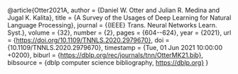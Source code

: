 @article{Otter2021A,
  author    = {Daniel W. Otter and
               Julian R. Medina and
               Jugal K. Kalita},
  title     = {A Survey of the Usages of Deep Learning for Natural Language Processing},
  journal   = {{IEEE} Trans. Neural Networks Learn. Syst.},
  volume    = {32},
  number    = {2},
  pages     = {604--624},
  year      = {2021},
  url       = {https://doi.org/10.1109/TNNLS.2020.2979670},
  doi       = {10.1109/TNNLS.2020.2979670},
  timestamp = {Tue, 01 Jun 2021 10:00:00 +0200},
  biburl    = {https://dblp.org/rec/journals/tnn/OtterMK21.bib},
  bibsource = {dblp computer science bibliography, https://dblp.org}
}